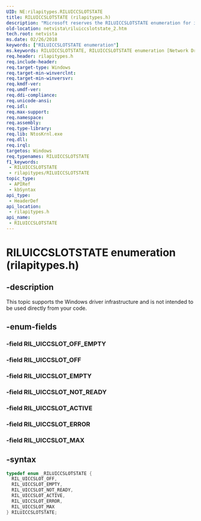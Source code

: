 ```yaml
---
UID: NE:rilapitypes.RILUICCSLOTSTATE
title: RILUICCSLOTSTATE (rilapitypes.h)
description: "Microsoft reserves the RILUICCSLOTSTATE enumeration for internal use only. Don't use this enumeration in your code."
old-location: netvista\riluiccslotstate_2.htm
tech.root: netvista
ms.date: 02/26/2018
keywords: ["RILUICCSLOTSTATE enumeration"]
ms.keywords: RILUICCSLOTSTATE, RILUICCSLOTSTATE enumeration [Network Drivers Starting with Windows Vista], RIL_UICCSLOT_ACTIVE, RIL_UICCSLOT_EMPTY, RIL_UICCSLOT_ERROR, RIL_UICCSLOT_MAX, RIL_UICCSLOT_NOT_READY, RIL_UICCSLOT_OFF, netvista.riluiccslotstate_2, rilapitypes/RILUICCSLOTSTATE, rilapitypes/RIL_UICCSLOT_ACTIVE, rilapitypes/RIL_UICCSLOT_EMPTY, rilapitypes/RIL_UICCSLOT_ERROR, rilapitypes/RIL_UICCSLOT_MAX, rilapitypes/RIL_UICCSLOT_NOT_READY, rilapitypes/RIL_UICCSLOT_OFF
req.header: rilapitypes.h
req.include-header: 
req.target-type: Windows
req.target-min-winverclnt: 
req.target-min-winversvr: 
req.kmdf-ver: 
req.umdf-ver: 
req.ddi-compliance: 
req.unicode-ansi: 
req.idl: 
req.max-support: 
req.namespace: 
req.assembly: 
req.type-library: 
req.lib: NtosKrnl.exe
req.dll: 
req.irql: 
targetos: Windows
req.typenames: RILUICCSLOTSTATE
f1_keywords:
 - RILUICCSLOTSTATE
 - rilapitypes/RILUICCSLOTSTATE
topic_type:
 - APIRef
 - kbSyntax
api_type:
 - HeaderDef
api_location:
 - rilapitypes.h
api_name:
 - RILUICCSLOTSTATE
---
```


# RILUICCSLOTSTATE enumeration (rilapitypes.h)


## -description

This topic supports the Windows driver infrastructure and is not intended to be used directly from your code.

## -enum-fields

### -field RIL_UICCSLOT_OFF_EMPTY

### -field RIL_UICCSLOT_OFF

### -field RIL_UICCSLOT_EMPTY

### -field RIL_UICCSLOT_NOT_READY

### -field RIL_UICCSLOT_ACTIVE

### -field RIL_UICCSLOT_ERROR

### -field RIL_UICCSLOT_MAX

## -syntax

```cpp
typedef enum _RILUICCSLOTSTATE {
  RIL_UICCSLOT_OFF,
  RIL_UICCSLOT_EMPTY,
  RIL_UICCSLOT_NOT_READY,
  RIL_UICCSLOT_ACTIVE,
  RIL_UICCSLOT_ERROR,
  RIL_UICCSLOT_MAX
} RILUICCSLOTSTATE;
```

